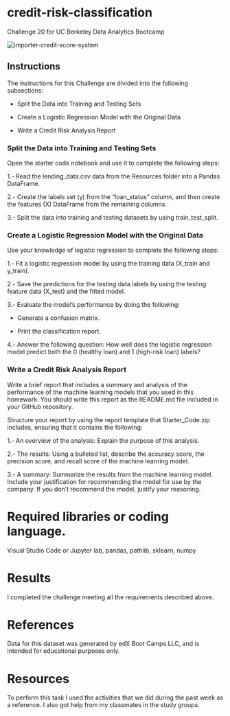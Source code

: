 # credit-risk-classification
Challenge 20 for UC Berkeley Data Analytics Bootcamp

![importer-credit-score-system](https://github.com/Ever30/credit-risk-classification/assets/149534473/3882a9fc-9f05-462d-8379-fcdacc05e770)

## Instructions

The instructions for this Challenge are divided into the following subsections:

- Split the Data into Training and Testing Sets

- Create a Logistic Regression Model with the Original Data

- Write a Credit Risk Analysis Report

### Split the Data into Training and Testing Sets
Open the starter code notebook and use it to complete the following steps:

1.- Read the lending_data.csv data from the Resources folder into a Pandas DataFrame.

2.- Create the labels set (y) from the “loan_status” column, and then create the features (X) DataFrame from the remaining columns.

3.- Split the data into training and testing datasets by using train_test_split.

### Create a Logistic Regression Model with the Original Data

Use your knowledge of logistic regression to complete the following steps:

1.- Fit a logistic regression model by using the training data (X_train and y_train).

2.- Save the predictions for the testing data labels by using the testing feature data (X_test) and the fitted model.

3.- Evaluate the model’s performance by doing the following:

- Generate a confusion matrix.

- Print the classification report.

4.- Answer the following question: How well does the logistic regression model predict both the 0 (healthy loan) and 1 (high-risk loan) labels?

### Write a Credit Risk Analysis Report

Write a brief report that includes a summary and analysis of the performance of the machine learning models that you used in this homework. You should write this report as the README.md file included in your GitHub repository.

Structure your report by using the report template that Starter_Code.zip includes, ensuring that it contains the following:

1.- An overview of the analysis: Explain the purpose of this analysis.

2.- The results: Using a bulleted list, describe the accuracy score, the precision score, and recall score of the machine learning model.

3.- A summary: Summarize the results from the machine learning model. Include your justification for recommending the model for use by the company. If you don’t recommend the model, justify your reasoning.

# Required libraries or coding language.
Visual Studio Code or Jupyter lab, pandas, pathlib, sklearn, numpy


# Results
I completed the challenge meeting all the requirements described above.

# References
Data for this dataset was generated by edX Boot Camps LLC, and is intended for educational purposes only.

# Resources
To perform this task I used the activities that we did during the past week as a reference. I also got help from my classmates in the study groups.
